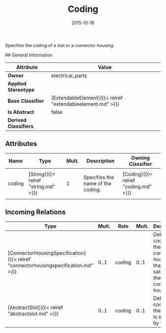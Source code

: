 ﻿---
title: Coding
toc: false
type: specs
date: "2015-10-16"
draft: false
specification: VEC
version: 1.1.2
documentType: "Recommendation"
elementType: Class
classes:
  - Coding
menu_name: vec-1.1.2
---
<p> Specifies the coding of a slot or a connector housing.      </p>
## General Information

| Attribute               | Value |
|-------------------------|-------|
| **Owner**               | electrical_parts |
| **Applied Stereotype**  |   |
| **Base Classifier**     | [ExtendableElement]({{< relref "extendableelement.md" >}})<br/>  |
| **Is Abstract**         | false |
| **Derived Classifiers** |   |

## Attributes
|  Name  |  Type  |  Mult.  |  Description  |  Owning Classifier  |
|--------|--------|---------|---------------|--------------|
|coding | [String]({{< relref "string.md" >}}) | 1 | <p> Specifies the name of the coding.      </p> | [Coding]({{< relref "coding.md" >}}) |

##  Incoming Relations
|    Type  |   Mult.  |   Role    |   Mult.   |   Description  |
|----------|----------|-----------|-----------|----------------|
| [ConnectorHousingSpecification]({{< relref "connectorhousingspecification.md" >}}) | 0..1 | coding | 0..1 | Defines coding of the connector housing that is satisfied by the connector housing. |
| [AbstractSlot]({{< relref "abstractslot.md" >}}) | 0..1 | coding | 0..1 | Defines coding of the slot that is satisfied by the Slot. |
